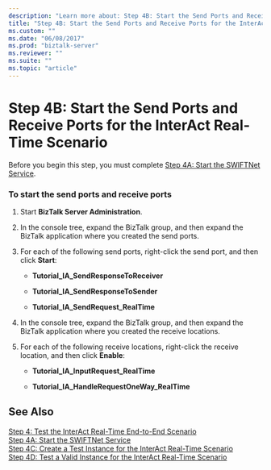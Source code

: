 ```yaml
---
description: "Learn more about: Step 4B: Start the Send Ports and Receive Ports for the InterAct Real-Time Scenario"
title: "Step 4B: Start the Send Ports and Receive Ports for the InterAct Real-Time Scenario"
ms.custom: ""
ms.date: "06/08/2017"
ms.prod: "biztalk-server"
ms.reviewer: ""
ms.suite: ""
ms.topic: "article"
---
```

# Step 4B: Start the Send Ports and Receive Ports for the InterAct Real-Time Scenario
Before you begin this step, you must complete [Step 4A: Start the SWIFTNet Service](../../adapters-and-accelerators/fileact-interact/step-4a-start-the-swiftnet-service.md).  
  
### To start the send ports and receive ports  
  
1.  Start **BizTalk Server Administration**.  
  
2.  In the console tree, expand the BizTalk group, and then expand the BizTalk application where you created the send ports.  
  
3.  For each of the following send ports, right-click the send port, and then click **Start**:  
  
    -   **Tutorial_IA_SendResponseToReceiver**  
  
    -   **Tutorial_IA_SendResponseToSender**  
  
    -   **Tutorial_IA_SendRequest_RealTime**  
  
4.  In the console tree, expand the BizTalk group, and then expand the BizTalk application where you created the receive locations.  
  
5.  For each of the following receive locations, right-click the receive location, and then click **Enable**:  
  
    -   **Tutorial_IA_InputRequest_RealTime**  
  
    -   **Tutorial_IA_HandleRequestOneWay_RealTime**  
  
## See Also  
 [Step 4: Test the InterAct Real-Time End-to-End Scenario](../../adapters-and-accelerators/fileact-interact/step-4-test-the-interact-real-time-end-to-end-scenario.md)   
 [Step 4A: Start the SWIFTNet Service](../../adapters-and-accelerators/fileact-interact/step-4a-start-the-swiftnet-service.md)   
 [Step 4C: Create a Test Instance for the InterAct Real-Time Scenario](../../adapters-and-accelerators/fileact-interact/step-4c-create-a-test-instance-for-the-interact-real-time-scenario.md)   
 [Step 4D: Test a Valid Instance for the InterAct Real-Time Scenario](../../adapters-and-accelerators/fileact-interact/step-4d-test-a-valid-instance-for-the-interact-real-time-scenario.md)
